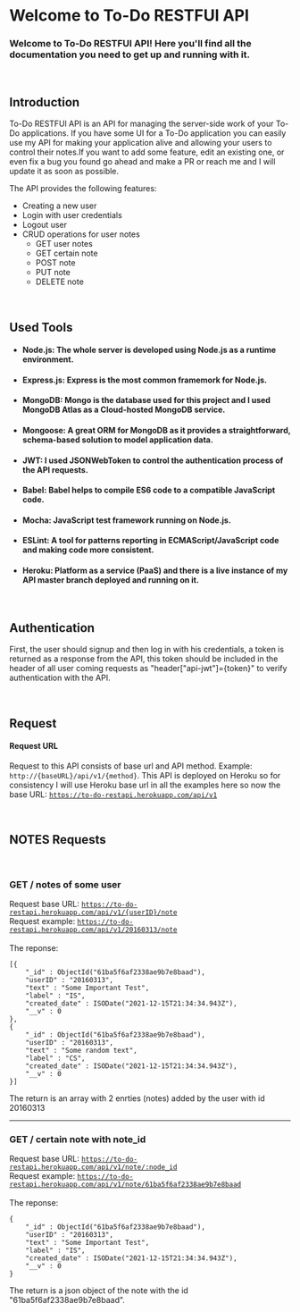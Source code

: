 # Welcome to To-Do RESTFUl API

### Welcome to To-Do RESTFUl API! Here you'll find all the documentation you need to get up and running with it.

<br>

## Introduction

To-Do RESTFUl API is an API for managing the server-side work of your To-Do applications. If you have some UI for a To-Do application you can easily use my API for making your application alive and allowing your users to control their notes.If you want to add some feature, edit an existing one, or even fix a bug you found go ahead and make a PR or reach me and I will update it as soon as possible.

The API provides the following features:
* Creating a new user
* Login with user credentials
* Logout user
* CRUD operations for user notes
  - GET user notes
  - GET certain note
  - POST note
  - PUT note
  - DELETE note

<br>

## Used Tools

* #### Node.js: The whole server is developed using Node.js as a runtime environment.
* #### Express.js: Express is the most common framemork for Node.js.
* #### MongoDB: Mongo is the database used for this project and I used MongoDB Atlas as a Cloud-hosted MongoDB service.
* #### Mongoose: A great ORM for MongoDB as it provides a straightforward, schema-based solution to model application data.
* #### JWT: I used JSONWebToken to control the authentication process of the API requests.
* #### Babel: Babel helps to compile ES6 code to a compatible JavaScript code.
* #### Mocha: JavaScript test framework running on Node.js.
* #### ESLint: A tool for patterns reporting in ECMAScript/JavaScript code and making code more consistent.
* #### Heroku: Platform as a service (PaaS) and there is a live instance of my API master branch deployed and running on it.

<br>

## Authentication

First, the user should signup and then log in with his credentials, a token is returned as a response from the API, this token should be included in the header of all user coming requests as "header["api-jwt"]={token}" to verify authentication with the API.

<br>

## Request

#### Request URL
Request to this API consists of base url and API method. Example: <code>http://{baseURL}/api/v1/{method}</code>.
This API is deployed on Heroku so for consistency I will use Heroku base url in all the examples here so now the base URL: <code>https://to-do-restapi.herokuapp.com/api/v1</code>

<br>

## NOTES Requests

<br>

### GET / notes of some user
Request base URL: <code>https://to-do-restapi.herokuapp.com/api/v1/{userID}/note</code>
<br>
Request example: <code>https://to-do-restapi.herokuapp.com/api/v1/20160313/note</code>
<br>
<br>
The reponse:
<br>
<pre>
<code>[{
    "_id" : ObjectId("61ba5f6af2338ae9b7e8baad"),
    "userID" : "20160313",
    "text" : "Some Important Test",
    "label" : "IS",
    "created_date" : ISODate("2021-12-15T21:34:34.943Z"),
    "__v" : 0
},
{
    "_id" : ObjectId("61ba5f6af2338ae9b7e8baad"),
    "userID" : "20160313",
    "text" : "Some random text",
    "label" : "CS",
    "created_date" : ISODate("2021-12-15T21:34:34.943Z"),
    "__v" : 0
}]</code>
</pre>
The return is an array with 2 enrties (notes) added by the user with id 20160313
<br>
<hr>

### GET / certain note with note_id

Request base URL: <code>https://to-do-restapi.herokuapp.com/api/v1/note/:node_id</code>
<br>
Request example: <code>https://to-do-restapi.herokuapp.com/api/v1/note/61ba5f6af2338ae9b7e8baad</code>
<br>
<br>
The reponse:
<br>
<pre>
<code>{
    "_id" : ObjectId("61ba5f6af2338ae9b7e8baad"),
    "userID" : "20160313",
    "text" : "Some Important Test",
    "label" : "IS",
    "created_date" : ISODate("2021-12-15T21:34:34.943Z"),
    "__v" : 0
}</code>
</pre>
The return is a json object of the note with the id "61ba5f6af2338ae9b7e8baad".
